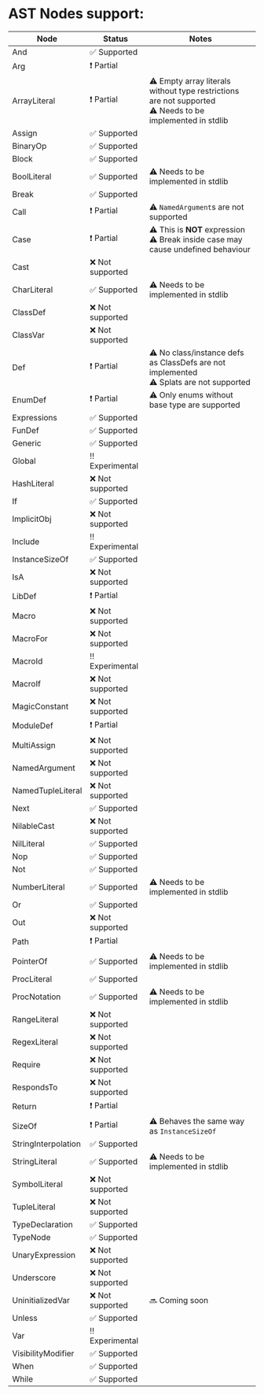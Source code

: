 AST Nodes support:
==

Node          | Status        | Notes
--------------|---------------|--------------
And           | :white_check_mark: Supported |
Arg           | :heavy_exclamation_mark: Partial |
ArrayLiteral  | :heavy_exclamation_mark: Partial | :warning: Empty array literals without type restrictions are not supported<br> :warning: Needs to be implemented in stdlib
Assign        | :white_check_mark: Supported |
BinaryOp      | :white_check_mark: Supported |
Block         | :white_check_mark: Supported |
BoolLiteral   | :white_check_mark: Supported | :warning: Needs to be implemented in stdlib
Break         | :white_check_mark: Supported |
Call          | :heavy_exclamation_mark: Partial | :warning: `NamedArgument`s are not supported
Case          | :heavy_exclamation_mark: Partial | :warning: This is **NOT** expression <br> :warning: Break inside case may cause undefined behaviour
Cast          | :x: Not supported |
CharLiteral   | :white_check_mark: Supported | :warning: Needs to be implemented in stdlib
ClassDef      | :x: Not supported |
ClassVar      | :x: Not supported |
Def           | :heavy_exclamation_mark: Partial | :warning: No class/instance defs as ClassDefs are not implemented<br>:warning: Splats are not supported
EnumDef       | :heavy_exclamation_mark: Partial | :warning: Only enums without base type are supported
Expressions   | :white_check_mark: Supported |
FunDef        | :white_check_mark: Supported |
Generic       | :white_check_mark: Supported |
Global        | :bangbang: Experimental |
HashLiteral   | :x: Not supported |
If            | :white_check_mark: Supported |
ImplicitObj   | :x: Not supported |
Include       | :bangbang: Experimental |
InstanceSizeOf| :white_check_mark: Supported |
IsA           | :x: Not supported |
LibDef        | :heavy_exclamation_mark: Partial |
Macro         | :x: Not supported |
MacroFor      | :x: Not supported |
MacroId       | :bangbang: Experimental |
MacroIf       | :x: Not supported |
MagicConstant | :x: Not supported |
ModuleDef     | :heavy_exclamation_mark: Partial |
MultiAssign   | :x: Not supported |
NamedArgument | :x: Not supported |
NamedTupleLiteral | :x: Not supported |
Next          | :white_check_mark: Supported |
NilableCast   | :x: Not supported |
NilLiteral    | :white_check_mark: Supported |
Nop           | :white_check_mark: Supported |
Not           | :white_check_mark: Supported |
NumberLiteral | :white_check_mark: Supported | :warning: Needs to be implemented in stdlib
Or            | :white_check_mark: Supported |
Out           | :x: Not supported |
Path          | :heavy_exclamation_mark: Partial |
PointerOf     | :white_check_mark: Supported | :warning: Needs to be implemented in stdlib
ProcLiteral   | :white_check_mark: Supported|
ProcNotation  | :white_check_mark: Supported | :warning: Needs to be implemented in stdlib
RangeLiteral  | :x: Not supported |
RegexLiteral  | :x: Not supported |
Require       | :x: Not supported |
RespondsTo    | :x: Not supported |
Return        | :heavy_exclamation_mark: Partial |
SizeOf        | :heavy_exclamation_mark: Partial | :warning: Behaves the same way as `InstanceSizeOf`
StringInterpolation | :white_check_mark: Supported |
StringLiteral | :white_check_mark: Supported | :warning: Needs to be implemented in stdlib
SymbolLiteral | :x: Not supported |
TupleLiteral  | :x: Not supported |
TypeDeclaration | :white_check_mark: Supported |
TypeNode      | :white_check_mark: Supported |
UnaryExpression | :x: Not supported |
Underscore | :x: Not supported |
UninitializedVar | :x: Not supported | :soon: Coming soon
Unless        | :white_check_mark: Supported |
Var           | :bangbang: Experimental |
VisibilityModifier | :white_check_mark: Supported |
When          | :white_check_mark: Supported
While         | :white_check_mark: Supported |
